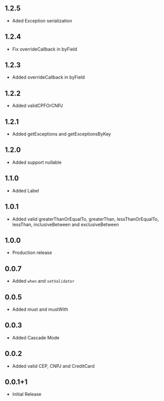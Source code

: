 ## 1.2.5
* Aded Exception serialization

## 1.2.4

* Fix overrideCallback in byField

## 1.2.3

* Added overrideCallback in byField 

## 1.2.2

* Added validCPFOrCNPJ

## 1.2.1

* Added getExceptions and getExceptionsByKey

## 1.2.0

* Added support nullable

## 1.1.0

* Added Label

## 1.0.1

* Added valid greaterThanOrEqualTo, greaterThan, lessThanOrEqualTo, lessThan, inclusiveBetween and exclusiveBetween
  
## 1.0.0

* Production release

## 0.0.7

* Added `when` and `setValidator`

## 0.0.5

* Added must and mustWith

## 0.0.3

* Added Cascade Mode


## 0.0.2

* Added valid CEP, CNPJ and CreditCard

## 0.0.1+1

* Initial Release
